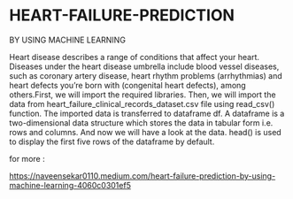 # HEART-FAILURE-PREDICTION
BY USING MACHINE LEARNING 

Heart disease describes a range of conditions that affect your heart. Diseases under the heart disease umbrella include blood vessel diseases, such as coronary artery disease, heart rhythm problems (arrhythmias) and heart defects you’re born with (congenital heart defects), among others.First, we will import the required libraries. Then, we will import the data from heart_failure_clinical_records_dataset.csv file using read_csv() function. The imported data is transferred to dataframe df. A dataframe is a two-dimensional data structure which stores the data in tabular form i.e. rows and columns. And now we will have a look at the data. head() is used to display the first five rows of the dataframe by default.

for more :

 https://naveensekar0110.medium.com/heart-failure-prediction-by-using-machine-learning-4060c0301ef5
